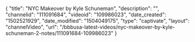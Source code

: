 {
    "title": "NYC Makeover by Kyle Schuneman",
    "description": "",
    "channelid": "111091684",
    "videoid": "109986023",
    "date_created": "1502521929",
    "date_modified": "1504049175",
    "type": "captivate",
    "layout": "channelVideo",
    "url": "\/bbbusa-latest-videos\/nyc-makeover-by-kyle-schuneman-2-notes\/111091684-109986023"
}